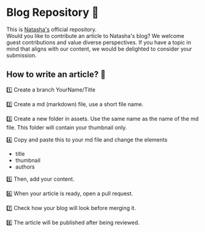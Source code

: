 # Blog Repository 🤗

This is [Natasha's](https://medium.com/@natashanewbold) official repository.<br>
Would you like to contribute an article to Natasha's blog? We welcome guest contributions and value diverse perspectives. If you have a topic in mind that aligns with our content, we would be delighted to consider your submission.

## How to write an article? 📝

1️⃣ Create a branch YourName/Title

2️⃣ Create a md (markdown) file, use a short file name. 

3️⃣ Create a new folder in assets. Use the same name as the name of the md file. This folder will contain your thumbnail only. 

4️⃣ Copy and paste this to your md file and change the elements

* title
* thumbnail
* authors

5️⃣ Then, add your content. 

6️⃣ When your article is ready, open a pull request.

7️⃣ Check how your blog will look  before merging it.

8️⃣ The article will be published after being reviewed.


